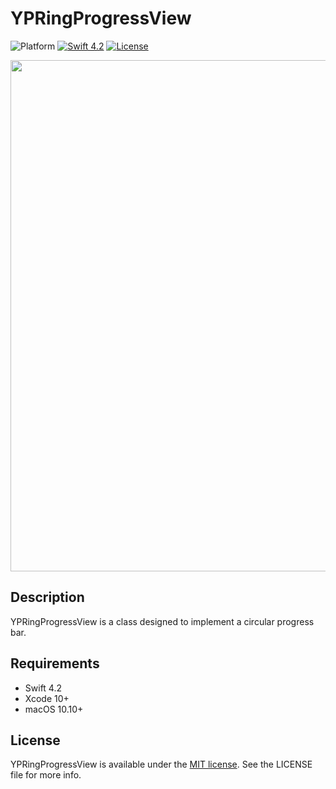 # YPRingProgressView

![Platform](https://img.shields.io/badge/platform-macOS-lightgrey.svg)
[![Swift 4.2](https://img.shields.io/badge/Swift-4.2-orange.svg?style=flat)](https://developer.apple.com/swift/)
[![License](https://img.shields.io/cocoapods/l/Compass.svg?style=flat)](http://cocoadocs.org/docsets/Compass)


<p align="center"><img src="https://github.com/peteliev/YPRingProgressView/blob/develop/Resources/YPRingProgressView.gif" height="818" width="635"/></p>

## Description

YPRingProgressView is a class designed to implement a circular progress bar.  

## Requirements

* Swift 4.2
* Xcode 10+
* macOS 10.10+

## License

YPRingProgressView is available under the [MIT license](https://github.com/peteliev/YPRingProgressView/blob/develop/LICENSE). See the LICENSE file for more info.
